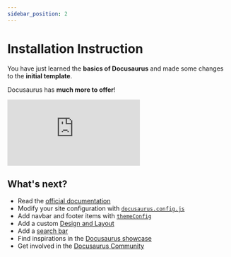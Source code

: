 ```yaml
---
sidebar_position: 2
---
```


# Installation Instruction

You have just learned the **basics of Docusaurus** and made some changes to the **initial template**.

Docusaurus has **much more to offer**!

<div style={{textAlign: 'center', position: 'relative', width: '95%', paddingBottom: '56.25%', marginBottom: '20px'}}>
    <iframe
        style={{position: 'absolute', top: 0, left: 0, width: '100%', height: '100%'}}
        src="https://mozilla.github.io/pdf.js/web/viewer.html?file=https://raw.githubusercontent.com/1214658495/myWikiFiles/main/Camera/Installation/Camera_Module_Installation_Guidance_en.pdf"
        scrolling="no"
        border="0"
        frameBorder="no"
        framespacing="0"
        allowFullScreen="true">
    </iframe>
</div>

## What's next?

- Read the [official documentation](https://docusaurus.io/)
- Modify your site configuration with [`docusaurus.config.js`](https://docusaurus.io/docs/api/docusaurus-config)
- Add navbar and footer items with [`themeConfig`](https://docusaurus.io/docs/api/themes/configuration)
- Add a custom [Design and Layout](https://docusaurus.io/docs/styling-layout)
- Add a [search bar](https://docusaurus.io/docs/search)
- Find inspirations in the [Docusaurus showcase](https://docusaurus.io/showcase)
- Get involved in the [Docusaurus Community](https://docusaurus.io/community/support)
